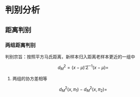 # 判别分析

## 距离判别

### 两组距离判别

判别宗旨：按照平方马氏距离，新样本归入距离老样本更近的一组中

$$d^2_M = (x-\mu)'\Sigma^{-1}(x-\mu)=$$

1. 两组的协方差相等

$$d^2_M(x,\pi_1)-d^2_M(x,\pi_2)=$$